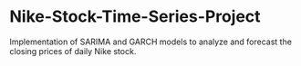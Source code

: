 # Nike-Stock-Time-Series-Project

Implementation of SARIMA and GARCH models to analyze and forecast the closing prices of daily Nike stock.
